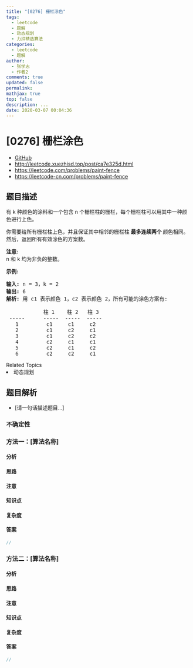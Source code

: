 ```yaml
---
title: "[0276] 栅栏涂色"
tags:
  - leetcode
  - 题解
  - 动态规划
  - 力扣精选算法
categories:
  - leetcode
  - 题解
author:
  - 张学志
  - 作者2
comments: true
updated: false
permalink:
mathjax: true
top: false
description: ...
date: 2020-03-07 00:04:36
---
```



# [0276] 栅栏涂色
* [GitHub](https://github.com/algoboy101/LeetCodeCrowdsource/tree/master/_posts/QA/%5B0276%5D%20%E6%A0%85%E6%A0%8F%E6%B6%82%E8%89%B2.md)
* http://leetcode.xuezhisd.top/post/ca7e325d.html
* https://leetcode.com/problems/paint-fence
* https://leetcode-cn.com/problems/paint-fence


## 题目描述

<p>有 k 种颜色的涂料和一个包含 n 个栅栏柱的栅栏，每个栅栏柱可以用其中一种颜色进行上色。</p>

<p>你需要给所有栅栏柱上色，并且保证其中相邻的栅栏柱 <strong>最多连续两个&nbsp;</strong>颜色相同。然后，返回所有有效涂色的方案数。</p>

<p><strong>注意:</strong><br>
n 和&nbsp;k 均为非负的整数。</p>

<p><strong>示例:</strong></p>

<pre><strong>输入:</strong> n = 3，k = 2
<strong>输出:</strong> 6
<strong>解析: </strong>用<strong> </strong>c1 表示颜色 1，c2 表示颜色 2，所有可能的涂色方案有:

&nbsp;           柱 1    柱 2   柱 3     
 -----      -----  -----  -----       
   1         c1     c1     c2 
&nbsp;  2         c1     c2     c1 
&nbsp;  3         c1     c2     c2 
&nbsp;  4         c2     c1     c1&nbsp; 
   5         c2     c1     c2
&nbsp;  6         c2     c2     c1
</pre>
<div><div>Related Topics</div><div><li>动态规划</li></div></div>


## 题目解析
* [请一句话描述题目...]

### 不确定性


### 方法一：[算法名称]

#### 分析

#### 思路

#### 注意

#### 知识点

#### 复杂度

#### 答案

```cpp
//
```


### 方法二：[算法名称]

#### 分析

#### 思路

#### 注意

#### 知识点

#### 复杂度

#### 答案

```cpp
//
```


